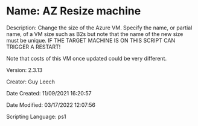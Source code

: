 ﻿# Name: AZ Resize machine

Description: Change the size of the Azure VM. Specify the name, or partial name, of a VM size such as B2s but note that the name of the new size must be unique.
IF THE TARGET MACHINE IS ON THIS SCRIPT CAN TRIGGER A RESTART!

Note that costs of this VM once updated could be very different.

Version: 2.3.13

Creator: Guy Leech

Date Created: 11/09/2021 16:20:57

Date Modified: 03/17/2022 12:07:56

Scripting Language: ps1

